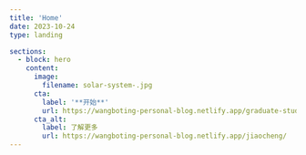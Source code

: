 ```yaml
---  
title: 'Home'  
date: 2023-10-24  
type: landing  

sections:  
  - block: hero
    content:  
      image:  
        filename: solar-system-.jpg  
      cta:  
        label: '**开始**'  
        url: https://wangboting-personal-blog.netlify.app/graduate-student-life/  
      cta_alt:  
        label: 了解更多  
        url: https://wangboting-personal-blog.netlify.app/jiaocheng/  
---
```

